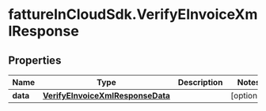 # fattureInCloudSdk.VerifyEInvoiceXmlResponse

## Properties

Name | Type | Description | Notes
------------ | ------------- | ------------- | -------------
**data** | [**VerifyEInvoiceXmlResponseData**](VerifyEInvoiceXmlResponseData.md) |  | [optional] 


